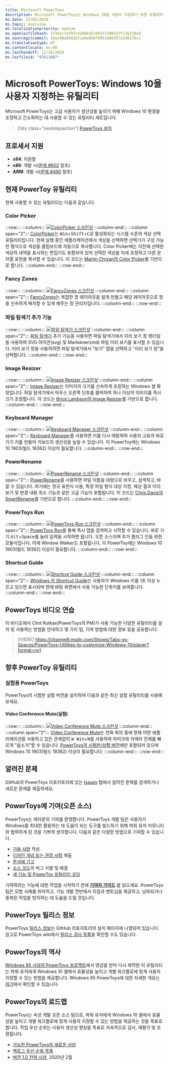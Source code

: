 ```yaml
---
title: Microsoft PowerToys
description: Microsoft PowerToys는 Windows 10을 사용자 지정하기 위한 유틸리티 세트입니다. 유틸리티에는 ColorPicker(색상 값을 얻으려면 아무 곳이나 클릭), FancyZones(창을 모눈 레이아웃에 배치하는 바로 가기), 파일 탐색기 추가 기능(SVG 또는 Markdown 파일 미리 보기), Image Resizer(오른쪽 단추를 간단히 클릭하여 하나 이상의 이미지 크기 조정), Keyboard Manager(키를 다시 매핑하거나 자신만의 바로 가기 만들기), PowerRename(검색 및 바꾸기를 사용하여 대량 이름 바꾸기), PowerToys Run(Alt + Space로 앱 실행), Shortcut Guide 등이 있으며, 더 추가될 예정입니다.
ms.date: 12/02/2020
ms.topic: overview
ms.localizationpriority: medium
ms.openlocfilehash: 1f441c7ef9fc4268b35c041f1100cb7f116318a5
ms.sourcegitcommit: 5dac88ad541b71ebe85b78951e6b357a3db176cc
ms.translationtype: HT
ms.contentlocale: ko-KR
ms.lasthandoff: 12/16/2020
ms.locfileid: "97611887"
---
```

# <a name="microsoft-powertoys-utilities-to-customize-windows-10"></a>Microsoft PowerToys: Windows 10을 사용자 지정하는 유틸리티

Microsoft PowerToys는 고급 사용자가 생산성을 높이기 위해 Windows 10 환경을 조정하고 간소화하는 데 사용할 수 있는 유틸리티 세트입니다.

> [!div class="nextstepaction"]
> [PowerToys 설치](install.md)

## <a name="processor-support"></a>프로세서 지원

- **x64**: 지원함
- **x86**: 개발 시([문제 #602](https://github.com/microsoft/PowerToys/issues/602) 참조)
- **ARM**: 개발 시([문제 #490](https://github.com/microsoft/PowerToys/issues/490) 참조)

## <a name="current-powertoy-utilities"></a>현재 PowerToy 유틸리티

현재 사용할 수 있는 유틸리티는 다음과 같습니다.

### <a name="color-picker"></a>Color Picker

:::row:::
    :::column:::
        [![ColorPicker 스크린샷](../images/pt-color-picker.png)](color-picker.md)
    :::column-end:::
    :::column span="2":::
        [ColorPicker](color-picker.md)는 <kbd>Win</kbd>+<kbd>Shift</kbd>+<kbd>C</kbd>로 활성화되는 시스템 수준의 색상 선택 유틸리티입니다. 현재 실행 중인 애플리케이션에서 색상을 선택하면 선택기가 구성 가능한 형식으로 색상을 클립보드에 자동으로 복사합니다. Color Picker에는 이전에 선택한 색상의 내역을 표시하는 편집기도 포함되어 있어 선택한 색상을 미세 조정하고 다른 문자열 표현을 복사할 수 있습니다. 이 코드는 [Martin Chrzan의 Color Picker](https://github.com/martinchrzan/ColorPicker)를 기반으로 합니다.
    :::column-end:::
:::row-end:::

### <a name="fancy-zones"></a>Fancy Zones

:::row:::
    :::column:::
        [![FancyZones 스크린샷](../images/pt-fancy-zones.png)](fancyzones.md)
    :::column-end:::
    :::column span="2":::
        [FancyZones](fancyzones.md)는 복잡한 창 레이아웃을 쉽게 만들고 해당 레이아웃으로 창을 신속하게 배치할 수 있게 해주는 창 관리자입니다.
    :::column-end:::
:::row-end:::

### <a name="file-explorer-add-ons"></a>파일 탐색기 추가 기능

:::row:::
    :::column:::
        [![파일 탐색기 스크린샷](../images/pt-file-explorer.png)](file-explorer.md)
    :::column-end:::
    :::column span="2":::
        [파일 탐색기](file-explorer.md) 추가 기능을 사용하면 파일 탐색기에서 미리 보기 창 렌더링을 사용하여 SVG 아이콘(svg) 및 Markdown(md) 파일 미리 보기를 표시할 수 있습니다. 미리 보기 창을 사용하려면 파일 탐색기에서 "보기" 탭을 선택하고 "미리 보기 창"을 선택합니다.
    :::column-end:::
:::row-end:::

### <a name="image-resizer"></a>Image Resizer

:::row:::
    :::column:::
        [![Image Resizer 스크린샷](../images/pt-image-resizer.png)](image-resizer.md)
    :::column-end:::
    :::column span="2":::
        [Image Resizer](image-resizer.md)는 이미지의 크기를 신속하게 조정하는 Windows 셸 확장입니다.  파일 탐색기에서 마우스 오른쪽 단추를 클릭하여 하나 이상의 이미지를 즉시 크기 조정합니다. 이 코드는 [Brice Lambson의 Image Resizer](https://github.com/bricelam/ImageResizer)를 기반으로 합니다.
    :::column-end:::
:::row-end:::

### <a name="keyboard-manager"></a>Keyboard Manager

:::row:::
    :::column:::
        [![Keyboard Manager 스크린샷](../images/pt-keyboard-manager.png)](keyboard-manager.md)
    :::column-end:::
    :::column span="2":::
        [Keyboard Manager](keyboard-manager.md)를 사용하면 키를 다시 매핑하여 사용자 고유의 바로 가기 키를 만들어 키보드의 생산성을 높일 수 있습니다. 이 PowerToy에는 Windows 10 1903(빌드 18362) 이상이 필요합니다.
    :::column-end:::
:::row-end:::

### <a name="powerrename"></a>PowerRename

:::row:::
    :::column:::
        [![PowerRename 스크린샷](../images/pt-rename.png)](powerrename.md)
    :::column-end:::
    :::column span="2":::
        [PowerRename](powerrename.md)를 사용하면 파일 이름을 대량으로 바꾸고, 검색하고, 바꿀 수 있습니다. 여기에는 정규 표현식 사용, 특정 파일 형식 대상 지정, 예상 결과 미리 보기 및 변경 내용 취소 기능과 같은 고급 기능이 포함됩니다. 이 코드는 [Chris Davis의 SmartRename](https://github.com/chrdavis/SmartRename)를 기반으로 합니다.
    :::column-end:::
:::row-end:::

### <a name="powertoys-run"></a>PowerToys Run

:::row:::
    :::column:::
        [![PowerToys Run 스크린샷](../images/pt-run.png)](run.md)
    :::column-end:::
    :::column span="2":::
        [PowerToys Run](run.md)를 통해 즉시 앱을 검색하고 시작할 수 있습니다. 바로 가기 <kbd>Alt</kbd>+<kbd>Space</kbd>를 눌러 입력을 시작하면 됩니다. 오픈 소스이며 추가 플러그 인을 위한 모듈식입니다. 이제 Window Walker도 포함됩니다. 이 PowerToy에는 Windows 10 1903(빌드 18362) 이상이 필요합니다.
    :::column-end:::
:::row-end:::

### <a name="shortcut-guide"></a>Shortcut Guide

:::row:::
    :::column:::
        [![Shortcut Guide 스크린샷](../images/pt-shortcut-guide.png)](shortcut-guide.md)
    :::column-end:::
    :::column span="2":::
        [Windows 키 Shortcut Guide](shortcut-guide.md)는 사용자가 Windows 키를 1초 이상 누르고 있으면 표시되며 현재 바탕 화면에서 사용 가능한 단축키를 보여줍니다.
    :::column-end:::
:::row-end:::

## <a name="powertoys-video-walk-through"></a>PowerToys 비디오 연습

이 비디오에서 Clint Rutkas(PowerToys의 PM)가 사용 가능한 다양한 유틸리티를 설치 및 사용하는 방법을 안내하고 몇 가지 팁, 기여 방법에 대한 정보 등을 공유합니다.

> [!VIDEO https://channel9.msdn.com/Shows/Tabs-vs-Spaces/PowerToys-Utilities-to-customize-Windows-10/player?format=ny]

## <a name="future-powertoy-utilities"></a>향후 PowerToy 유틸리티

### <a name="experimental-powertoys"></a>실험용 PowerToys

PowerToys의 시험판 실험 버전을 설치하여 다음과 같은 최신 실험 유틸리티를 사용해보세요.

#### <a name="video-conference-mute-experimental"></a>Video Conference Mute(실험)

:::row:::
    :::column:::
        [![Video Conference Mute 스크린샷](../images/pt-video-conference-mute.png)](video-conference-mute.md)
    :::column-end:::
    :::column span="2":::
        [Video Conference Mute](video-conference-mute.md)는 전화 회의 중에 현재 어떤 애플리케이션을 사용하고 있든 관계없이 <kbd>⊞ Win</kbd>+<kbd>N</kbd>을 사용하여 마이크와 카메라 전체를 빠르게 "음소거"할 수 있습니다. [PowerToys의 시험판/실험 버전](https://github.com/microsoft/PowerToys/releases/)에만 포함되어 있으며 Windows 10 1903(빌드 18362) 이상이 필요합니다.
    :::column-end:::
:::row-end:::

## <a name="known-issues"></a>알려진 문제

GitHub의 PowerToys 리포지토리에 있는 [Issues](https://github.com/microsoft/PowerToys/issues) 탭에서 알려진 문제를 검색하거나 새로운 문제를 제출하세요.

## <a name="contribute-to-powertoys-open-source"></a>PowerToys에 기여(오픈 소스)

PowerToys는 여러분의 기여를 환영합니다. PowerToys 개발 팀은 사용자가 Windows를 최대한 활용하는 데 도움이 되는 도구를 빌드하기 위해 파워 유저 커뮤니티와 협력하게 된 것을 기쁘게 생각합니다. 다음과 같은 다양한 방법으로 기여할 수 있습니다.

- [기술 사양](https://codeburst.io/on-writing-tech-specs-6404c9791159) 작성
- [디자인 개념 또는 권장 사항](https://www.microsoft.com/design/inclusive/) 제출
- [문서에 기고](https://docs.microsoft.com/contribute/)
- [소스 코드](https://github.com/microsoft/PowerToys/tree/master/src)의 버그 식별 및 해결
- [새 기능 및 PowerToy 유틸리티 코딩](https://github.com/microsoft/PowerToys/tree/master/doc/devdocs)

기여하려는 기능에 대한 작업을 시작하기 전에 **[기여자 가이드](https://github.com/microsoft/PowerToys/blob/master/CONTRIBUTING.md)** 를 읽으세요. PowerToys 팀은 모범 사례를 파악하고, 기능 개발 전반에서 지침과 멘토십을 제공하고, 낭비되거나 중복된 작업을 방지하는 데 도움을 드릴 것입니다.

## <a name="powertoys-release-notes"></a>PowerToys 릴리스 정보

PowerToys [릴리스 정보](https://github.com/microsoft/PowerToys/releases/)는 GitHub 리포지토리의 설치 페이지에 나열되어 있습니다. 참고로 PowerToys wiki에서 [릴리스 검사 목록](https://github.com/microsoft/PowerToys/wiki/Release-check-list)을 확인할 수도 있습니다.

## <a name="powertoys-history"></a>PowerToys의 역사

[Windows 95 시대의 PowerToys 프로젝트](https://en.wikipedia.org/wiki/Microsoft_PowerToys)에서 영감을 받아 다시 제작한 이 유틸리티는 파워 유저에게 Windows 10 셸에서 효율성을 높이고 개별 워크플로에 맞게 사용자 지정할 수 있는 방법을 제공합니다.  Windows 95 PowerToys에 대한 자세한 개요는 [여기](https://socket3.wordpress.com/2016/10/22/using-windows-95-powertoys/)에서 확인할 수 있습니다.

## <a name="powertoys-roadmap"></a>PowerToys의 로드맵

PowerToys는 속성 개발 오픈 소스 팀으로, 파워 유저에게 Windows 10 셸에서 효율성을 높이고 개별 워크플로에 맞게 사용자 지정할 수 있는 방법을 제공하는 것을 목표로 합니다. 작업 우선 순위는 사용자 생산성 향상을 목표로 지속적으로 검사, 재평가 및 조정됩니다.

- [가능한 PowerToys의 새로운 사양](https://github.com/microsoft/PowerToys/wiki/Specs)
- [백로그 우선 순위 목록](https://github.com/microsoft/PowerToys/wiki/Roadmap#backlog-priority-list-in-order)
- [버전 1.0 전략 사양](https://github.com/microsoft/PowerToys/wiki/Version-1.0-Strategy), 2020년 2월
